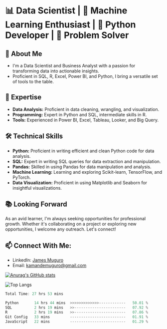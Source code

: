 # 📊 Data Scientist | 🤖 Machine Learning Enthusiast | 🐍 Python Developer | 🧩 Problem Solver

## 📝 About Me
- I'm a Data Scientist and Business Analyst with a passion for transforming data into actionable insights. 
- Proficient in SQL, R, Excel, Power BI, and Python, I bring a versatile set of tools to the table.

## 💼 Expertise
- **Data Analysis:** Proficient in data cleaning, wrangling, and visualization.
- **Programming:** Expert in Python and SQL, intermediate skills in R.
- **Tools:** Experienced in Power BI, Excel, Tableau, Looker, and Big Query.

## 🛠️ Technical Skills
- **Python:** Proficient in writing efficient and clean Python code for data analysis.
- **SQL:** Expert in writing SQL queries for data extraction and manipulation.
- **Pandas:** Skilled in using Pandas for data manipulation and analysis.
- **Machine Learning:** Learning and exploring Scikit-learn, TensorFlow, and PyTorch.
- **Data Visualization:** Proficient in using Matplotlib and Seaborn for insightful visualizations.
  
## 📚 Looking Forward
As an avid learner, I'm always seeking opportunities for professional growth. Whether it's collaborating on a project or exploring new opportunities, I welcome any outreach. Let's connect!

## 📫 Connect With Me:
- LinkedIn: [James Muguro](https://www.linkedin.com/in/james-muguro/)
- Email: [kamandemuguro@gmail.com](mailto:kamandemuguro@gmail.com)


[![Anurag's GitHub stats](https://github-readme-stats.vercel.app/api?username=James-Muguro&show_icons=true&theme=radical&hide_rank=true)](https://github.com/James-Muguro)


![Top Langs](https://github-readme-stats.vercel.app/api/top-langs/?username=James-Muguro&hide_progress=true&layout=compact&langs_count=8)


<!--START_SECTION:waka-->

```rust
Total Time: 27 hrs 53 mins

Python       14 hrs 44 mins  >>>>>>>>>>>>>------------   50.01 %
SQL          2 hrs 19 mins   >>-----------------------   07.92 %
R            2 hrs 19 mins   >>-----------------------   07.86 %
Git Config   33 mins         -------------------------   01.91 %
JavaScript   22 mins         -------------------------   01.29 %
```

<!--END_SECTION:waka-->


<!--
**Kamande-254/Kamande-254** is a ✨ _special_ ✨ repository because its `README.md` (this file) appears on your GitHub profile.

Here are some ideas to get you started:

- 🔭 I’m currently working on ...
- 🌱 I’m currently learning ...
- 👯 I’m looking to collaborate on ...
- 🤔 I’m looking for help with ...
- 💬 Ask me about ...
- 📫 How to reach me: ...
- 😄 Pronouns: ...
- ⚡ Fun fact: ...
-->
